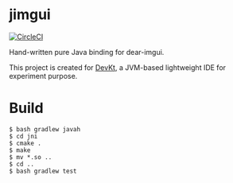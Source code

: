 # jimgui

[![CircleCI](https://circleci.com/gh/ice1000/jimgui.svg?style=svg)](https://circleci.com/gh/ice1000/jimgui)

Hand-written pure Java binding for dear-imgui.

This project is created for [DevKt](https://github.com/ice1000/dev-kt), a JVM-based lightweight IDE for experiment purpose.

# Build

```
$ bash gradlew javah
$ cd jni
$ cmake .
$ make
$ mv *.so ..
$ cd ..
$ bash gradlew test
```
